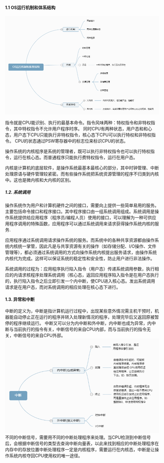 #### 1.1 OS运行机制和体系结构
![](../Img/OS运行机制和体系结构.png)

指令就是CPU能识别、执行的最基本命令。指令风味两种：特权指令和非特权指令，其中特权指令不允许用户程序时序。
同时CPU有两种状态，用户态和和心态，用户态下CPU只能执行非特权指令，核心态下CPU可以执行特权和非特权指令。
CPU的状态通过PSW寄存器中的标志位来标识CPU的状态。

操作系统的内核程序是系统的管理者，既可以执行非特权指令也可以执行特权指令，运行在核心态。而普通程序只能执行费特权指令，运行在用户态。

内核是计算机的底层软件，是操作系统最基本最核心的部分，其中时钟管理、中断处理原语与硬件管理较紧密。而有些操作系统把系统资源管理的程序不归类到内核中。这也是微内核和大内核的区别。

##### 1.2. 系统调用
操作系统作为用户和计算机硬件之间的接口，需要向上提供一些简单易用的服务。主要包括命令接口和程序接口。其中程序接口由一组系统调用组成。系统调用是操作系统提供给应用程序（程序员/编程人员）使用的接口，可以理解为一种可供应用程序调用的特殊函数，应用程序可以通过系统调用来请求获得操作系统内核的服务.

应用程序通过系统调用请求操作系统的服务。而系统中的各种共享资源都由操作系统内核统一掌管，因此凡是与共享资源有关的操作（如存储分配、I/O操作、文件管理等），都必须通过系统调用的方式向操作系统内核提出服务请求，由操作系统内核代为完成。这样可以保证系统的稳定性和安全性，防止用户进行非法操作。                     

系统调用的过程为：应用程序执行陷入指令（用户态）传递系统调用参数，执行相应的内请求核程序处理系统调用（核心态，返回应用程序陷入指令是在用户态执行的，执行陷入指令之后立即引发一个内中断，使CPU进入核心态。发出系统调用请求是在用户态，而对系统调用的相应处理在核心态下进行。  

#### 1.3. 异常和中断
中断的定义为，中断是指计算机运行过程中，出现某些意外情况需主机干预时，机器能自动停止正在运行的程序并转入处理新情况的程序，处理完毕后又返回原被暂停的程序继续运行。
中断又可以分为内中断和外中断，内中断也成为异常，内中断与当前执行的指令有关，中断信号的来自CPU内部，而与当前执行的指令无关，中断信号的来自CPU外部。  
![](../Img/中断.png)
不同的中断信号，需要用不同的中断处理程序来处理。当CPU检测到中断信号后，会根据中断信号的类型去查询中断向量表，以此来找到相应的中断处理程序在内存中的存放位置中断处理程序一定是内核程序，需要运行在内核态，中断是让操作系统内核夺回CPU使用权的唯一途径。